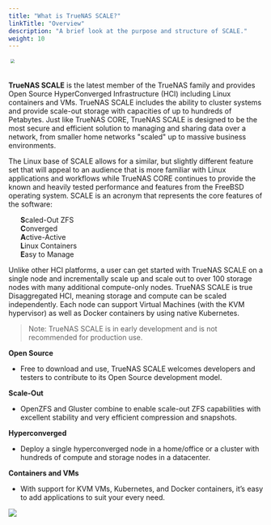 ```yaml
---
title: "What is TrueNAS SCALE?"
linkTitle: "Overview"
description: "A brief look at the purpose and structure of SCALE."
weight: 10
---
```


<img src="/images/truenas_scale-logo-full-color-rgb.png" style="scale:50%;"> <br><br>

**TrueNAS SCALE** is the latest member of the TrueNAS family and provides Open Source HyperConverged Infrastructure (HCI) including Linux containers and VMs.
TrueNAS SCALE includes the ability to cluster systems and provide scale-out storage with capacities of up to hundreds of Petabytes.
Just like TrueNAS CORE, TrueNAS SCALE is designed to be the most secure and efficient solution to managing and sharing data over a network, from smaller home networks "scaled" up to massive business environments.

The Linux base of SCALE allows for a similar, but slightly different feature set that will appeal to an audience that is more familiar with Linux applications and workflows while TrueNAS CORE continues to provide the known and heavily tested performance and features from the FreeBSD operating system.
SCALE is an acronym that represents the core features of the software:

<ul style="list-style: none;">
	<li><b>S</b>caled-Out ZFS</li>
	<li><b>C</b>onverged</li>
	<li><b>A</b>ctive-Active</li>
	<li><b>L</b>inux Containers</li>
	<li><b>E</b>asy to Manage</li>
</ul>

Unlike other HCI platforms, a user can get started with TrueNAS SCALE on a single node and incrementally scale up and scale out to over 100 storage nodes with many additional compute-only nodes.
TrueNAS SCALE is true Disaggregated HCI, meaning storage and compute can be scaled independently.
Each node can support Virtual Machines (with the KVM hypervisor) as well as Docker containers by using native Kubernetes.

> Note: TrueNAS SCALE is in early development and is not recommended for production use.

**Open Source**
 + Free to download and use, TrueNAS SCALE welcomes developers and testers to contribute to its Open Source development model.

**Scale-Out**
 + OpenZFS and Gluster combine to enable scale-out ZFS capabilities with excellent stability and very efficient compression and snapshots.

**Hyperconverged**
 + Deploy a single hyperconverged node in a home/office or a cluster with hundreds of compute and storage nodes in a datacenter.

**Containers and VMs**
 + With support for KVM VMs, Kubernetes, and Docker containers, it’s easy to add applications to suit your every need.


<img src="https://www.truenas.com/wp-content/uploads/2020/11/TrueNAS_SCALE_Software_Features_Data_Sheet_2020_image-scaled.jpg"> <br><br>
